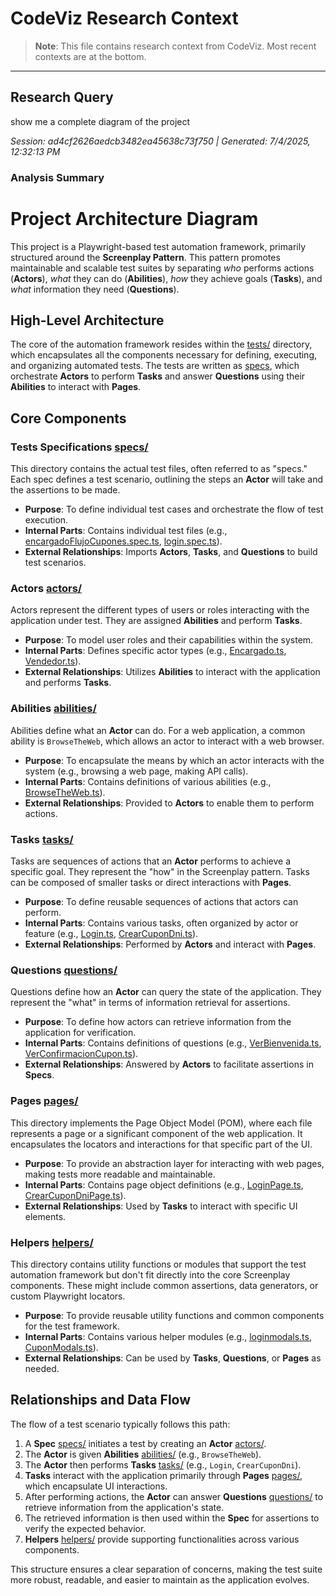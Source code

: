 # CodeViz Research Context

> **Note**: This file contains research context from CodeViz. Most recent contexts are at the bottom.

---

## Research Query

show me a complete diagram of the project

*Session: ad4cf2626aedcb3482ea45638c73f750 | Generated: 7/4/2025, 12:32:13 PM*

### Analysis Summary

# Project Architecture Diagram

This project is a Playwright-based test automation framework, primarily structured around the **Screenplay Pattern**. This pattern promotes maintainable and scalable test suites by separating *who* performs actions (**Actors**), *what* they can do (**Abilities**), *how* they achieve goals (**Tasks**), and *what* information they need (**Questions**).

## High-Level Architecture

The core of the automation framework resides within the [tests/](tests/) directory, which encapsulates all the components necessary for defining, executing, and organizing automated tests. The tests are written as [specs](tests/specs/), which orchestrate **Actors** to perform **Tasks** and answer **Questions** using their **Abilities** to interact with **Pages**.

## Core Components

### **Tests Specifications** [specs/](tests/specs/)
This directory contains the actual test files, often referred to as "specs." Each spec defines a test scenario, outlining the steps an **Actor** will take and the assertions to be made.
*   **Purpose**: To define individual test cases and orchestrate the flow of test execution.
*   **Internal Parts**: Contains individual test files (e.g., [encargadoFlujoCupones.spec.ts](tests/specs/encargadoFlujoCupones.spec.ts), [login.spec.ts](tests/specs/login.spec.ts)).
*   **External Relationships**: Imports **Actors**, **Tasks**, and **Questions** to build test scenarios.

### **Actors** [actors/](tests/actors/)
Actors represent the different types of users or roles interacting with the application under test. They are assigned **Abilities** and perform **Tasks**.
*   **Purpose**: To model user roles and their capabilities within the system.
*   **Internal Parts**: Defines specific actor types (e.g., [Encargado.ts](tests/actors/Encargado.ts), [Vendedor.ts](tests/actors/Vendedor.ts)).
*   **External Relationships**: Utilizes **Abilities** to interact with the application and performs **Tasks**.

### **Abilities** [abilities/](tests/abilities/)
Abilities define what an **Actor** can do. For a web application, a common ability is `BrowseTheWeb`, which allows an actor to interact with a web browser.
*   **Purpose**: To encapsulate the means by which an actor interacts with the system (e.g., browsing a web page, making API calls).
*   **Internal Parts**: Contains definitions of various abilities (e.g., [BrowseTheWeb.ts](tests/abilities/BrowseTheWeb.ts)).
*   **External Relationships**: Provided to **Actors** to enable them to perform actions.

### **Tasks** [tasks/](tests/tasks/)
Tasks are sequences of actions that an **Actor** performs to achieve a specific goal. They represent the "how" in the Screenplay pattern. Tasks can be composed of smaller tasks or direct interactions with **Pages**.
*   **Purpose**: To define reusable sequences of actions that actors can perform.
*   **Internal Parts**: Contains various tasks, often organized by actor or feature (e.g., [Login.ts](tests/tasks/Login.ts), [CrearCuponDni.ts](tests/tasks/Encargado/CrearCuponDni.ts)).
*   **External Relationships**: Performed by **Actors** and interact with **Pages**.

### **Questions** [questions/](tests/questions/)
Questions define how an **Actor** can query the state of the application. They represent the "what" in terms of information retrieval for assertions.
*   **Purpose**: To define how actors can retrieve information from the application for verification.
*   **Internal Parts**: Contains definitions of questions (e.g., [VerBienvenida.ts](tests/questions/VerBienvenida.ts), [VerConfirmacionCupon.ts](tests/questions/VerConfirmacionCupon.ts)).
*   **External Relationships**: Answered by **Actors** to facilitate assertions in **Specs**.

### **Pages** [pages/](tests/pages/)
This directory implements the Page Object Model (POM), where each file represents a page or a significant component of the web application. It encapsulates the locators and interactions for that specific part of the UI.
*   **Purpose**: To provide an abstraction layer for interacting with web pages, making tests more readable and maintainable.
*   **Internal Parts**: Contains page object definitions (e.g., [LoginPage.ts](tests/pages/LoginPage.ts), [CrearCuponDniPage.ts](tests/pages/CrearCuponDniPage.ts)).
*   **External Relationships**: Used by **Tasks** to interact with specific UI elements.

### **Helpers** [helpers/](tests/helpers/)
This directory contains utility functions or modules that support the test automation framework but don't fit directly into the core Screenplay components. These might include common assertions, data generators, or custom Playwright locators.
*   **Purpose**: To provide reusable utility functions and common components for the test framework.
*   **Internal Parts**: Contains various helper modules (e.g., [loginmodals.ts](tests/helpers/loginmodals.ts), [CuponModals.ts](tests/helpers/CuponModals.ts)).
*   **External Relationships**: Can be used by **Tasks**, **Questions**, or **Pages** as needed.

## Relationships and Data Flow

The flow of a test scenario typically follows this path:

1.  A **Spec** [specs/](tests/specs/) initiates a test by creating an **Actor** [actors/](tests/actors/).
2.  The **Actor** is given **Abilities** [abilities/](tests/abilities/) (e.g., `BrowseTheWeb`).
3.  The **Actor** then performs **Tasks** [tasks/](tests/tasks/) (e.g., `Login`, `CrearCuponDni`).
4.  **Tasks** interact with the application primarily through **Pages** [pages/](tests/pages/), which encapsulate UI interactions.
5.  After performing actions, the **Actor** can answer **Questions** [questions/](tests/questions/) to retrieve information from the application's state.
6.  The retrieved information is then used within the **Spec** for assertions to verify the expected behavior.
7.  **Helpers** [helpers/](tests/helpers/) provide supporting functionalities across various components.

This structure ensures a clear separation of concerns, making the test suite more robust, readable, and easier to maintain as the application evolves.

